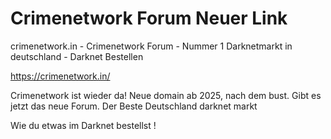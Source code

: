 # Crimenetwork Forum Neuer Link
crimenetwork.in - Crimenetwork Forum - Nummer 1 Darknetmarkt in deutschland - Darknet Bestellen 

https://crimenetwork.in/

Crimenetwork ist wieder da! Neue domain ab 2025, nach dem bust. Gibt es jetzt das neue Forum. Der Beste Deutschland darknet markt

Wie du etwas im Darknet bestellst
!
